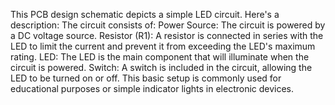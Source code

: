 This PCB design schematic depicts a simple LED circuit. Here's a description:
The circuit consists of:
Power Source: The circuit is powered by a DC voltage source.
Resistor (R1): A resistor is connected in series with the LED to limit the current and prevent it from exceeding the LED's maximum rating.
LED: The LED is the main component that will illuminate when the circuit is powered.
Switch: A switch is included in the circuit, allowing the LED to be turned on or off.
This basic setup is commonly used for educational purposes or simple indicator lights in electronic devices.
